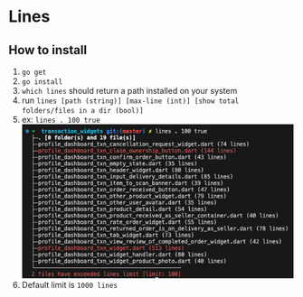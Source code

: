 Lines
==================

How to install
--------------

1. `go get`
2. `go install`
3. `which lines` should return a path installed on your system
4. run ```lines [path (string)] [max-line (int)] [show total folders/files in a dir (bool)]```
5. ex: `lines . 100 true`
![Screenshot](ss.png)
6. Default limit is `1000 lines`
